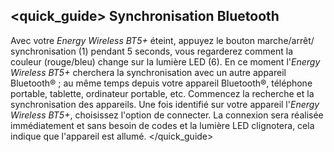 ## <quick_guide> Synchronisation Bluetooth

Avec votre *Energy Wireless BT5+* éteint, appuyez le bouton marche/arrêt/ synchronisation (1) pendant 5 seconds, vous regarderez comment la couleur (rouge/bleu) change sur la lumière LED (6). En ce moment l'*Energy Wireless BT5+* cherchera la synchronisation avec un autre appareil Bluetooth® ; au même temps depuis votre appareil Bluetooth®, téléphone portable, tablette, ordinateur portable, etc. Commencez la recherche et la synchronisation des appareils. Une fois identifié sur votre appareil l'*Energy Wireless BT5+*, choisissez l'option de connecter. La connexion sera réalisée immédiatement et sans besoin de codes et la lumière LED clignotera, cela indique que l'appareil est allumé. 
</quick_guide>
